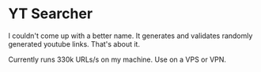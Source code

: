 # YT Searcher
I couldn't come up with a better name. It generates and validates randomly generated youtube links. That's about it.

Currently runs 330k URLs/s on my machine. Use on a VPS or VPN.
